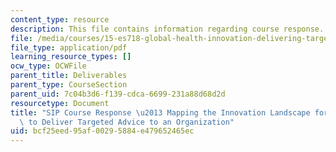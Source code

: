 ```yaml
---
content_type: resource
description: This file contains information regarding course response.
file: /media/courses/15-es718-global-health-innovation-delivering-targeted-advice-to-an-organization-in-the-field-spring-2015/bcf25eed95af00295884e479652465ec_MIT15_ES718S15_SangthSIP.pdf
file_type: application/pdf
learning_resource_types: []
ocw_type: OCWFile
parent_title: Deliverables
parent_type: CourseSection
parent_uid: 7c04b3d6-f139-cdca-6699-231a88d68d2d
resourcetype: Document
title: "SIP Course Response \u2013 Mapping the Innovation Landscape for Global Health\
  \ to Deliver Targeted Advice to an Organization"
uid: bcf25eed-95af-0029-5884-e479652465ec
---
```

